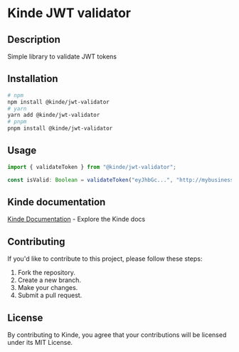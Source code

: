 # Kinde JWT validator

## Description

Simple library to validate JWT tokens

## Installation

```bash
# npm
npm install @kinde/jwt-validator
# yarn
yarn add @kinde/jwt-validator
# pnpm
pnpm install @kinde/jwt-validator
```

## Usage

```js
import { validateToken } from "@kinde/jwt-validator";

const isValid: Boolean = validateToken("eyJhbGc...", "http://mybusiness.kinde.com");
```

## Kinde documentation

[Kinde Documentation](https://kinde.com/docs/) - Explore the Kinde docs

## Contributing

If you'd like to contribute to this project, please follow these steps:

1. Fork the repository.
2. Create a new branch.
3. Make your changes.
4. Submit a pull request.

## License

By contributing to Kinde, you agree that your contributions will be licensed under its MIT License.
